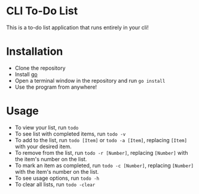 # CLI To-Do List

This is a to-do list application that runs entirely in your cli! 

# Installation
* Clone the repository
* Install [go](https://golang.org)
* Open a terminal window in the repository and run `go install`
* Use the program from anywhere!

# Usage

  * To view your list, run `todo`
  * To see list with completed items, run `todo -v`
  * To add to the list, run `todo [Item]` or `todo -a [Item]`, replacing `[Item]` with your desired item. 
  * To remove from the list, run `todo -r [Number]`, replacing `[Number]` with the item's number on the list. 
  * To mark an item as completed, run `todo -c [Number]`, replacing `[Number]` with the item's number on the list.
  * To see usage options, run `todo -h`
  * To clear all lists, run `todo -clear`
  

